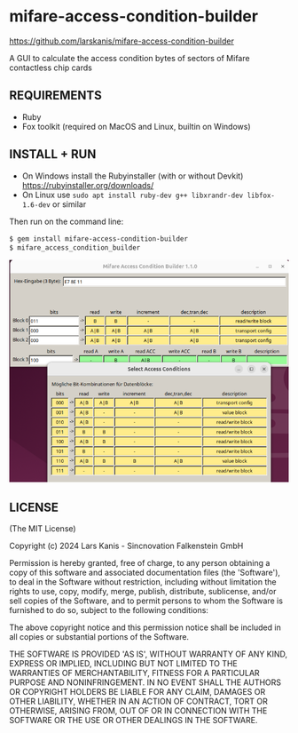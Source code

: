 mifare-access-condition-builder
===============================

https://github.com/larskanis/mifare-access-condition-builder

A GUI to calculate the access condition bytes of sectors of Mifare contactless chip cards

REQUIREMENTS
------------

* Ruby
* Fox toolkit (required on MacOS and Linux, builtin on Windows)

INSTALL + RUN
--------------

* On Windows install the Rubyinstaller (with or without Devkit) https://rubyinstaller.org/downloads/
* On Linux use `sudo apt install ruby-dev g++ libxrandr-dev libfox-1.6-dev` or similar

Then run on the command line:

```sh
$ gem install mifare-access-condition-builder
$ mifare_access_condition_builder
```

![Screenshot](screenshot.png?raw=true "GUI of the mifare-access-condition-builder")

LICENSE
-------

(The MIT License)

Copyright (c) 2024 Lars Kanis - Sincnovation Falkenstein GmbH

Permission is hereby granted, free of charge, to any person obtaining
a copy of this software and associated documentation files (the
'Software'), to deal in the Software without restriction, including
without limitation the rights to use, copy, modify, merge, publish,
distribute, sublicense, and/or sell copies of the Software, and to
permit persons to whom the Software is furnished to do so, subject to
the following conditions:

The above copyright notice and this permission notice shall be
included in all copies or substantial portions of the Software.

THE SOFTWARE IS PROVIDED 'AS IS', WITHOUT WARRANTY OF ANY KIND,
EXPRESS OR IMPLIED, INCLUDING BUT NOT LIMITED TO THE WARRANTIES OF
MERCHANTABILITY, FITNESS FOR A PARTICULAR PURPOSE AND NONINFRINGEMENT.
IN NO EVENT SHALL THE AUTHORS OR COPYRIGHT HOLDERS BE LIABLE FOR ANY
CLAIM, DAMAGES OR OTHER LIABILITY, WHETHER IN AN ACTION OF CONTRACT,
TORT OR OTHERWISE, ARISING FROM, OUT OF OR IN CONNECTION WITH THE
SOFTWARE OR THE USE OR OTHER DEALINGS IN THE SOFTWARE.
